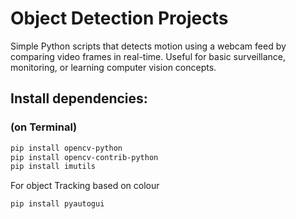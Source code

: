 # Object Detection Projects

Simple Python scripts that detects motion using a webcam feed by comparing video frames in real-time. Useful for basic surveillance, monitoring, or learning computer vision concepts.


## Install dependencies: 
### (on Terminal)
```bash
pip install opencv-python
pip install opencv-contrib-python
pip install imutils
```
For object Tracking based on colour

```bash
pip install pyautogui
```
